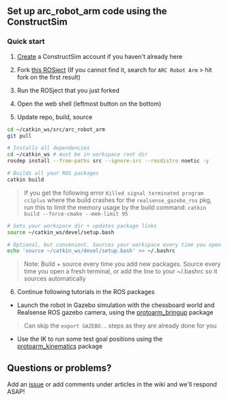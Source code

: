 ## Set up arc_robot_arm code using the ConstructSim 

### Quick start

1. [Create](https://app.theconstructsim.com) a ConstructSim account if you haven't already here 

2. Fork [this ROSject](https://app.theconstructsim.com/#/Rosject/459280) (If you cannot find it, search for `ARC Robot Arm` > hit fork on the first result)

3. Run the ROSject that you just forked 

4. Open the web shell (leftmost button on the bottom)

5. Update repo, build, source 

```bash
cd ~/catkin_ws/src/arc_robot_arm
git pull
```

```bash
# Installs all dependencies
cd ~/catkin_ws # must be in workspace root dir
rosdep install --from-paths src --ignore-src --rosdistro noetic -y
```

```bash
# Builds all your ROS packages
catkin build 
```
> If you get the following error `Killed signal terminated program cc1plus` where the build crashes for the `realsense_gazebo_ros` pkg, run this to limit the memory usage by the build command: `catkin build --force-cmake --mem-limit 95`

```bash
# Sets your workspace dir + updates package links
source ~/catkin_ws/devel/setup.bash 

# Optional, but convenient. Sources your workspace every time you open a new shell by adding it to ~/.bashrc
echo 'source ~/catkin_ws/devel/setup.bash' >> ~/.bashrc 
```

> Note: Build + source every time you add new packages. Source every time you open a fresh terminal, or add the line to your ~/.bashrc so it sources automatically

6. Continue following tutorials in the ROS packages
- Launch the robot in Gazebo simulation with the chessboard world and Realsense ROS gazebo camera, using the [protoarm_bringup](https://github.com/purdue-arc/arc_robot_arm/tree/main/protoarm_bringup) package 
> Can skip the `export GAZEBO..` steps as they are already done for you
- Use the IK to run some test goal positions using the [protoarm_kinematics](https://github.com/purdue-arc/arc_robot_arm/tree/main/protoarm_kinematics) package 


## Questions or problems?

Add an [issue](https://github.com/purdue-arc/arc_robot_arm/issues/new/choose) or add comments under articles in the wiki and we'll respond ASAP!